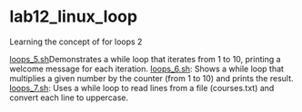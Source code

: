 # lab12_linux_loop
Learning the  concept of for loops 2

[loops_5.sh](loops_5.sh )Demonstrates a while loop that iterates from 1 to 10, printing a welcome message for each iteration.
[loops_6.sh](loops_6.sh): Shows a while loop that multiplies a given number by the counter (from 1 to 10) and prints the result.
[loops_7.sh](loops_7.sh): Uses a while loop to read lines from a file (courses.txt) and convert each line to uppercase.
